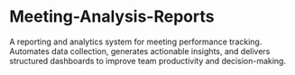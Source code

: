 # Meeting-Analysis-Reports
A reporting and analytics system for meeting performance tracking. Automates data collection, generates actionable insights, and delivers structured dashboards to improve team productivity and decision-making.
